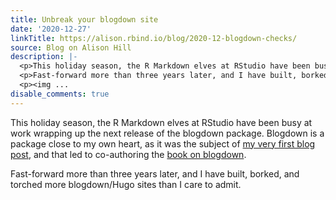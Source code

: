 ```yaml
---
title: Unbreak your blogdown site
date: '2020-12-27'
linkTitle: https://alison.rbind.io/blog/2020-12-blogdown-checks/
source: Blog on Alison Hill
description: |-
  <p>This holiday season, the R Markdown elves at RStudio have been busy at work wrapping up the next release of the blogdown package. Blogdown is a package close to my own heart, as it was the subject of <a href="https://alison.rbind.io/post/2017-06-12-up-and-running-with-blogdown/">my very first blog post</a>, and that led to co-authoring the <a href="https://bookdown.org/yihui/blogdown/" target="_blank" rel="noopener">book on blogdown</a>.</p>
  <p>Fast-forward more than three years later, and I have built, borked, and torched more blogdown/Hugo sites than I care to admit.</p>
  <p><img ...
disable_comments: true
---
```

<p>This holiday season, the R Markdown elves at RStudio have been busy at work wrapping up the next release of the blogdown package. Blogdown is a package close to my own heart, as it was the subject of <a href="https://alison.rbind.io/post/2017-06-12-up-and-running-with-blogdown/">my very first blog post</a>, and that led to co-authoring the <a href="https://bookdown.org/yihui/blogdown/" target="_blank" rel="noopener">book on blogdown</a>.</p>
<p>Fast-forward more than three years later, and I have built, borked, and torched more blogdown/Hugo sites than I care to admit.</p>
<p><img ...